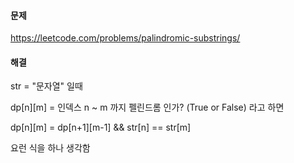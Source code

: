 #### 문제
https://leetcode.com/problems/palindromic-substrings/

#### 해결
str = "문자열" 일때

dp[n][m] = 인덱스 n ~ m 까지 펠린드롬 인가? (True or False) 라고 하면

dp[n][m] = dp[n+1][m-1] && str[n] == str[m] 

요런 식을 하나 생각함

